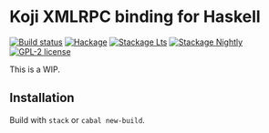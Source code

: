 # Koji XMLRPC binding for Haskell

[![Build status](https://img.shields.io/travis/juhp/koji.svg?logo=travis)](https://travis-ci.org/juhp/koji)
[![Hackage](https://img.shields.io/hackage/v/koji.svg?logo=haskell)](https://hackage.haskell.org/package/koji)
[![Stackage Lts](http://stackage.org/package/koji/badge/lts)](http://stackage.org/lts/package/koji)
[![Stackage Nightly](http://stackage.org/package/koji/badge/nightly)](http://stackage.org/nightly/package/koji)
[![GPL-2 license](https://img.shields.io/badge/license-GPL--2-blue.svg)](LICENSE)

This is a WIP.

## Installation

Build with `stack` or `cabal new-build`.
